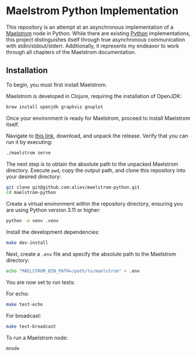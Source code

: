 # Maelstrom Python Implementation

This repository is an attempt at an asynchronous implementation of a [Maelstrom](https://github.com/jepsen-io/maelstrom) node in Python. While there are existing [Python](https://github.com/jepsen-io/maelstrom/tree/main/demo/python) implementations, this project distinguishes itself through true asynchronous communication with stdin/stdout/stderr. Additionally, it represents my endeavor to work through all chapters of the Maelstrom documentation.

## Installation

To begin, you must first install Maelstrom.

Maelstrom is developed in Clojure, requiring the installation of OpenJDK:

```bash
brew install openjdk graphviz gnuplot
```

Once your environment is ready for Maelstrom, proceed to install Maelstrom itself.

Navigate to [this link](https://github.com/jepsen-io/maelstrom/releases/tag/v0.2.3), download, and unpack the release. Verify that you can run it by executing:

```bash
./maelstrom serve
```

The next step is to obtain the absolute path to the unpacked Maelstrom directory. Execute `pwd`, copy the output path, and clone this repository into your desired directory:

```bash
git clone git@github.com:aliev/maelstrom-python.git
cd maelstrom-python
```

Create a virtual environment within the repository directory, ensuring you are using Python version 3.11 or higher:

```bash
python -m venv .venv
```

Install the development dependencies:

```bash
make dev-install
```

Next, create a `.env` file and specify the absolute path to the Maelstrom directory:

```bash
echo "MAELSTROM_BIN_PATH=/path/to/maelstrom" > .env
```

You are now set to run tests:

For echo:

```bash
make test-echo
```

For broadcast:

```bash
make test-broadcast
```

To run a Maelstrom node:

```bash
mnode
```
